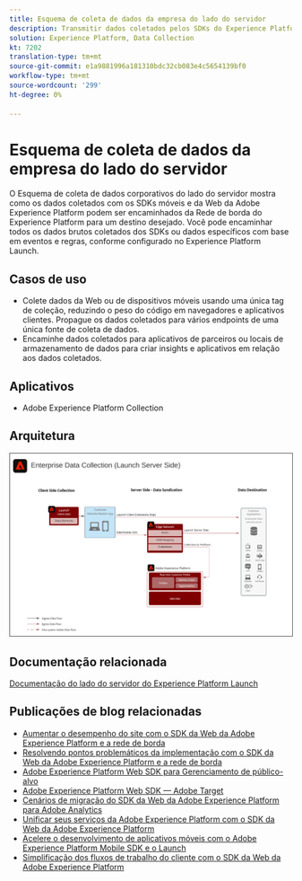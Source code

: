 ```yaml
---
title: Esquema de coleta de dados da empresa do lado do servidor
description: Transmitir dados coletados pelos SDKs do Experience Platform para destinos
solution: Experience Platform, Data Collection
kt: 7202
translation-type: tm+mt
source-git-commit: e1a9881996a181310bdc32cb083e4c5654139bf0
workflow-type: tm+mt
source-wordcount: '299'
ht-degree: 0%

---
```



# Esquema de coleta de dados da empresa do lado do servidor

O Esquema de coleta de dados corporativos do lado do servidor mostra como os dados coletados com os SDKs móveis e da Web da Adobe Experience Platform podem ser encaminhados da Rede de borda do Experience Platform para um destino desejado. Você pode encaminhar todos os dados brutos coletados dos SDKs ou dados específicos com base em eventos e regras, conforme configurado no Experience Platform Launch.

## Casos de uso

* Colete dados da Web ou de dispositivos móveis usando uma única tag de coleção, reduzindo o peso do código em navegadores e aplicativos clientes. Propague os dados coletados para vários endpoints de uma única fonte de coleta de dados.
* Encaminhe dados coletados para aplicativos de parceiros ou locais de armazenamento de dados para criar insights e aplicativos em relação aos dados coletados.

## Aplicativos

* Adobe Experience Platform Collection

## Arquitetura

<img src="assets/entcollect.svg" alt="Arquitetura de referência para coleta de dados corporativos" style="border:1px solid #4a4a4a" />

## Documentação relacionada

[Documentação do lado do servidor do Experience Platform Launch](https://experienceleague.adobe.com/docs/launch/using/server-side-info/server-side-overview.html?lang=en#server-side-info)

## Publicações de blog relacionadas

* [Aumentar o desempenho do site com o SDK da Web da Adobe Experience Platform e a rede de borda](https://medium.com/adobetech/boosting-website-performance-with-adobe-experience-platform-web-sdk-and-edge-network-329fcf70fdf9)
* [Resolvendo pontos problemáticos da implementação com o SDK da Web da Adobe Experience Platform e a rede de borda](https://medium.com/adobetech/solving-implementation-pain-points-with-adobe-experience-platform-web-sdk-and-edge-network-880b635e6819)
* [Adobe Experience Platform Web SDK para Gerenciamento de público-alvo](https://medium.com/adobetech/adobe-experience-platform-web-sdk-for-audience-management-751fa6d063bc)
* [Adobe Experience Platform Web SDK — Adobe Target](https://medium.com/adobetech/adobe-experience-platform-web-sdk-adobe-target-9b9f621d271)
* [Cenários de migração do SDK da Web da Adobe Experience Platform para Adobe Analytics](https://medium.com/adobetech/adobe-experience-platform-web-sdk-migration-scenarios-for-adobe-analytics-91c255ec82b0)
* [Unificar seus serviços da Adobe Experience Platform com o SDK da Web da Adobe Experience Platform](https://medium.com/adobetech/unify-your-adobe-experience-platform-services-with-adobe-experience-platform-web-sdk-75cf6851a9fc)
* [Acelere o desenvolvimento de aplicativos móveis com o Adobe Experience Platform Mobile SDK e o Launch](https://medium.com/adobetech/accelerate-your-mobile-application-development-with-adobe-experience-platform-mobile-sdk-and-launch-ed023536d611)
* [Simplificação dos fluxos de trabalho do cliente com o SDK da Web da Adobe Experience Platform](https://medium.com/adobetech/simplifying-customer-workflows-with-adobe-experience-platform-web-sdk-4e54fe134f4a)
